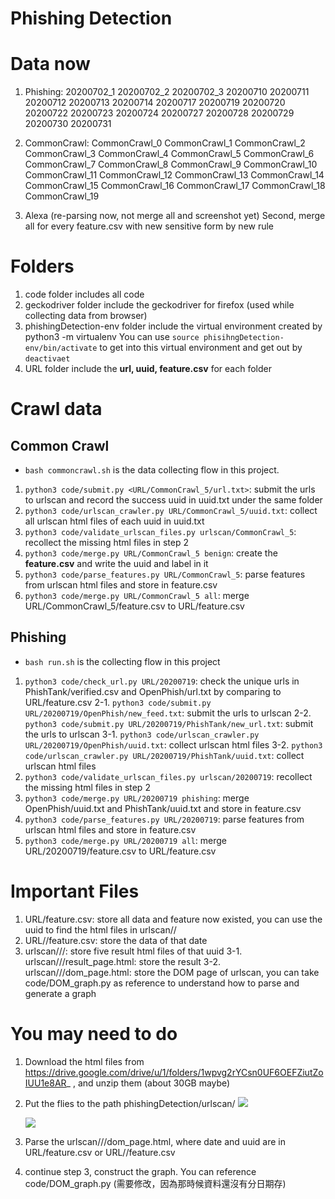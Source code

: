 # Phishing Detection

# Data now
1. Phishing:
      20200702_1
      20200702_2
      20200702_3
      20200710
      20200711
      20200712
      20200713
      20200714
      20200717
      20200719
      20200720
      20200722
      20200723
      20200724
      20200727
      20200728
      20200729
      20200730
      20200731

2. CommonCrawl:
      CommonCrawl_0
      CommonCrawl_1
      CommonCrawl_2
      CommonCrawl_3
      CommonCrawl_4
      CommonCrawl_5
      CommonCrawl_6
      CommonCrawl_7
      CommonCrawl_8
      CommonCrawl_9
      CommonCrawl_10
      CommonCrawl_11
      CommonCrawl_12
      CommonCrawl_13
      CommonCrawl_14
      CommonCrawl_15
      CommonCrawl_16
      CommonCrawl_17
      CommonCrawl_18
      CommonCrawl_19

3. Alexa (re-parsing now, not merge all and screenshot yet)
Second, merge all for every feature.csv with new sensitive form by new rule

# Folders
1. code folder includes all code
2. geckodriver folder include the geckodriver for firefox (used while collecting data from browser)
3. phishingDetection-env folder include the virtual environment created by python3 -m virtualenv
  You can use `source phisihngDetection-env/bin/activate` to get into this virtual environment and get out by `deactivaet`
4. URL folder include the <b>url, uuid, feature.csv</b> for each folder

# Crawl data
## Common Crawl
- `bash commoncrawl.sh` is the data collecting flow in this project.
1. `python3 code/submit.py <URL/CommonCrawl_5/url.txt>`: submit the urls to urlscan and record the success uuid in uuid.txt under the same folder
2. `python3 code/urlscan_crawler.py URL/CommonCrawl_5/uuid.txt`: collect all urlscan html files of each uuid in uuid.txt
3. `python3 code/validate_urlscan_files.py urlscan/CommonCrawl_5`: recollect the missing html files in step 2
4. `python3 code/merge.py URL/CommonCrawl_5 benign`: create the <b>feature.csv</b> and write the uuid and label in it
5. `python3 code/parse_features.py URL/CommonCrawl_5`: parse features from urlscan html files and store in feature.csv
6. `python3 code/merge.py URL/CommonCrawl_5 all`: merge URL/CommonCrawl_5/feature.csv to URL/feature.csv

## Phishing
- `bash run.sh` is the collecting flow in this project
1. `python3 code/check_url.py URL/20200719`: check the unique urls in PhishTank/verified.csv and OpenPhish/url.txt by comparing to URL/feature.csv
2-1. `python3 code/submit.py URL/20200719/OpenPhish/new_feed.txt`: submit the urls to urlscan
2-2. `python3 code/submit.py URL/20200719/PhishTank/new_url.txt`: submit the urls to urlscan
3-1. `python3 code/urlscan_crawler.py URL/20200719/OpenPhish/uuid.txt`: collect urlscan html files
3-2. `python3 code/urlscan_crawler.py URL/20200719/PhishTank/uuid.txt`: collect urlscan html files
4. `python3 code/validate_urlscan_files.py urlscan/20200719`: recollect the missing html files in step 2
5. `python3 code/merge.py URL/20200719 phishing`: merge OpenPhish/uuid.txt and PhishTank/uuid.txt and store in feature.csv
6. `python3 code/parse_features.py URL/20200719`: parse features from urlscan html files and store in feature.csv
7. `python3 code/merge.py URL/20200719 all`: merge URL/20200719/feature.csv to URL/feature.csv

# Important Files
1. URL/feature.csv: store all data and feature now existed, you can use the uuid to find the html files in urlscan/<date>/<uuid>
2. URL/<date>/feature.csv: store the data of that date
3. urlscan/<date>/<uuid>/: store five result html files of that uuid
3-1. urlscan/<date>/<uuid>/result_page.html: store the result
3-2. urlscan/<date>/<uuid>/dom_page.html: store the DOM page of urlscan, you can take code/DOM_graph.py as reference to understand how to parse and generate a graph

# You may need to do
1. Download the html files from https://drive.google.com/drive/u/1/folders/1wpvg2rYCsn0UF6OEFZiutZoIUU1e8AR_ , and unzip them (about 30GB maybe)
2. Put the flies to the path phishingDetection/urlscan/<date folder>
    ![](https://i.imgur.com/TT8VCco.png)

    ![](https://i.imgur.com/0fvJXG0.png)
3. Parse the urlscan/<date>/<uuid>/dom_page.html, where date and uuid are in URL/feature.csv or URL/<date>/feature.csv

4. continue step 3, construct the graph. You can reference code/DOM_graph.py (需要修改，因為那時候資料還沒有分日期存)
